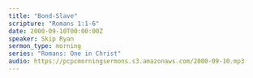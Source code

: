 ```yaml
---
title: "Bond-Slave"
scripture: "Romans 1:1-6"
date: 2000-09-10T00:00:00Z
speaker: Skip Ryan
sermon_type: morning
series: "Romans: One in Christ"
audio: https://pcpcmorningsermons.s3.amazonaws.com/2000-09-10.mp3 
---
```



